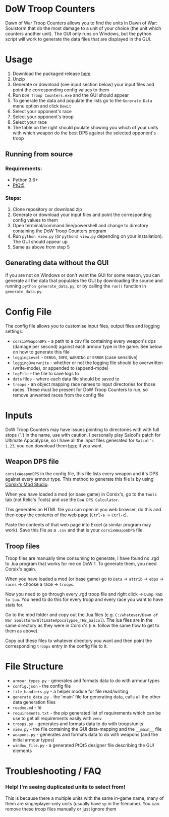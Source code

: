 # DoW Troop Counters
Dawn of War Troop Counters allows you to find the units in Dawn of War: Soulstorm that do the most damage to a unit of your choice (the unit which counters another unit). The GUI only runs on Windows, but the python script will work to generate the data files that are displayed in the GUI.

# Usage
1. Download the packaged release [here](https://github.com/Fellsmarch/DoW-Troop-Counters/releases)
2. Unzip
3. Generate or download (see input section below) your input files and point the corresponding config values to them
4. Run `DoW Troop Counters.exe` and the GUI should appear
5. To generate the data and populate the lists go to the `Generate Data` menu option and click `Dewit`
6. Select your opponent's race 
7. Select your opponent's troop
8. Select your race
9. The table on the right should poulate showing you which of your units with which weapon do the best DPS against the selected opponent's troop

## Running from source 
### Requirements:
- Python 3.6+
- [PtQt5](https://pypi.org/project/PyQt5/)

### Steps:
1. Clone repository or download zip
2. Generate or download your input files and point the corresponding config values to them
3. Open terminal/command line/powershell and change to directory containing the DoW Troop Counters program
4. Run `python view.py` (or `python3 view.py` depending on your installation). The GUI should appear up
5. Same as above from step 5

## Generating data without the GUI
If you are not on Windows or don't want the GUI for some reason, you can generate all the data that populates the GUI by downloading the source and running `python generate_data.py`, or by calling the `run()` function in `generate_data.py`.


# Config File
The config file allows you to customise input files, output files and logging settings.

- `corsixWeaponDPS` - a path to a csv file containing every weapon's dps (damage per second) against each armour type in the game. See below on how to generate this file
- `loggingLevel` - `DEBUG`, `INFO`, `WARNING` or `ERROR` (case sensitive)
- `loggingOverwrite` - whether or not the logging file should be overwritten (write-mode), or appended to (append-mode)
- `logFile` - the file to save logs to
- `data` files - where each data file should be saved to
- `troops` - an object mapping race names to input directories for those races. These must be present for DoW Troop Counters to run, so remove unwanted races from the config file

# Inputs
DoW Troop Counters may have issues pointing to directories with with full stops ('.') in the name, use with caution. I personally play Salcol's patch for Ultimate Apocalypse, so I have all the input files generated for `Salcol's 1.23`, you can download them [here](https://drive.google.com/file/d/1vnw8au0XT5l06UgcQaeJhyiR5mP7DUjm/view?usp=sharing) if you want.

## Weapon DPS file
`corsixWeaponDPS` in the config file, this file lists every weapon and it's DPS against every armour type. This method to generate this file is by using [Corsix's Mod Studio](http://modstudio.corsix.org/). 

When you have loaded a mod (or base game) in Corsix's, go to the `Tools` tab (not Relic's Tools) and use the `DoW DPS Calculator`. 

This generates an HTML file you can open in you web browser, do this and then copy the contents of the web page (`Ctrl-a` -> `Ctrl-c`). 

Paste the contents of that web page into Excel (a similar program may work). Save this file as a `.csv` and that is your `corsixWeaponDPS` file.

## Troop files
Troop files are manually time consuming to generate, I have found no .rgd to .lua program that works for me on DoW 1. To generate them, you need Corsix's again.

When you have loaded a mod (or base game) go to `Data` -> `attrib` -> `ebps` -> `races` -> choose a race -> `troops`.

Now you need to go through every .rgd troop file and right click -> `Dump RGD to lua`. You need to do this for every troop and every race you want to have stats for.

Go to the mod folder and copy out the .lua files (e.g. `C:/whatever/Dawn of War Soulstorm/UltimateApocalypse_THB_Salcol`). The lua files are in the same directory as they were in Corsix's (i.e. follow the same flow to get to them as above).

Copy out these files to whatever directory you want and then point the corresponding `troops` entry in the config file to it. 

# File Structure
- `armour_types.py` - generates and formats data to do with armour types
- `config.json` - the config file
- `file_handlers.py` - a helper module for file read/writing
- `generate_data.py` - the 'main' file for generating data, calls all the other data generation files
- `readme.md` - hi
- `requirements.txt` - the pip generated list of requirements which can be use to get all requirements easily with `venv`
- `troops.py` - generates and formats data to do with troops/units
- `view.py` - the file containing the GUI data-mapping and the `__main__` file
- `weapons.py` - generates and formats data to do with weapons (and the initial armour types)
- `window_file.py` - a generated PtQt5 designer file describing the GUI elements

# Troubleshooting / FAQ
### Help! I'm seeing duplicated units to select from!
This is because there a multiple units with the same in-game name, many of them are singleplayer-only units (usually have `sp` in the filename). You can remove these troop files manually or just ignore them
